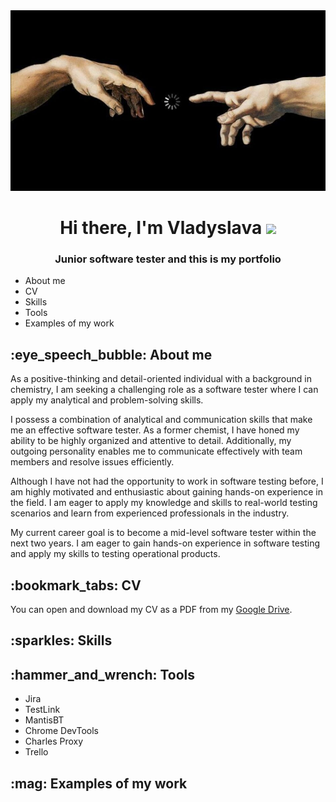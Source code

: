<div id="header" align="center">
  <img src="https://github.com/VladkaG/screenshots/raw/main/image.png" width="700"/>
</div>
<h1 align="center">Hi there, I'm Vladyslava</a> 
<img src="https://github.com/blackcater/blackcater/raw/main/images/Hi.gif" height="32"/></h1>
<h3 align="center">Junior software tester and this is my portfolio</h3>
<ul>
<li>About me</li>
<li>CV</li>
<li>Skills</li>
<li>Tools</li>
<li>Examples of my work</li>
</ul>
<h2>:eye_speech_bubble: About me</h2>
<p>As a positive-thinking and detail-oriented individual with a background in chemistry, I am seeking a challenging role as a software tester where I can apply my analytical and problem-solving skills.</p>
<p>I possess a combination of analytical and communication skills that make me an effective software tester. As a former chemist, I have honed my ability to be highly organized and attentive to detail. Additionally, my outgoing personality enables me to communicate effectively with team members and resolve issues efficiently.</p>
<p>Although I have not had the opportunity to work in software testing before, I am highly motivated and enthusiastic about gaining hands-on experience in the field. I am eager to apply my knowledge and skills to real-world testing scenarios and learn from experienced professionals in the industry. </p>
<p>My current career goal is to become a mid-level software tester within the next two years. I am eager to gain hands-on experience in software testing and apply my skills to testing operational products.</p>
<h2>:bookmark_tabs: CV</h2>
<p>You can open and download my CV as a PDF from my <a href="https://drive.google.com/file/d/1wZe9JY9BXBJwlt8BJHR6lx3DxY_jDM-6/view?usp=share_link">Google Drive</a>.</p>
<h2>:sparkles: Skills</h2>
<h2>:hammer_and_wrench: Tools</h2>
<ul>
  <li>Jira</li>
  <li>TestLink</li>
  <li>MantisBT</li>
  <li>Chrome DevTools</li>
  <li>Charles Proxy</li>
  <li>Trello</li>
 </ul>
<h2>:mag: Examples of my work</h2>
